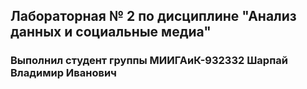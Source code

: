 ## Лабораторная № 2 по дисциплине "Анализ данных и социальные медиа"
### Выполнил студент группы МИИГАиК-932332 Шарпай Владимир Иванович
